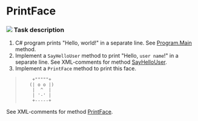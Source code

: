 # PrintFace

### ![](/Pictures/todo.png) Task description

1. C# program prints "Hello, world!" in a separate line. See [Program.Main](PrintFace/Program.cs#L11) method.     
2. Implement a `SayHelloUser` method to print "Hello, `user name`!" in a separate line. See XML-comments for method [SayHelloUser](/PrintFace/Program.cs#L17-L24).  
3. Implement a `PrintFace` method to print this face.   

>         +"""""+ 
>        (| o o |)                                             
>         |  ^  |                                                 
>         | '-' |   
>         +-----+

See XML-comments for method [PrintFace](/PrintFace/Program.cs#L26-L37).